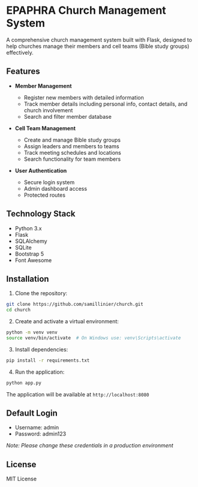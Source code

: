 # EPAPHRA Church Management System

A comprehensive church management system built with Flask, designed to help churches manage their members and cell teams (Bible study groups) effectively.

## Features

- **Member Management**
  - Register new members with detailed information
  - Track member details including personal info, contact details, and church involvement
  - Search and filter member database
  
- **Cell Team Management**
  - Create and manage Bible study groups
  - Assign leaders and members to teams
  - Track meeting schedules and locations
  - Search functionality for team members

- **User Authentication**
  - Secure login system
  - Admin dashboard access
  - Protected routes

## Technology Stack

- Python 3.x
- Flask
- SQLAlchemy
- SQLite
- Bootstrap 5
- Font Awesome

## Installation

1. Clone the repository:
```bash
git clone https://github.com/samillinier/church.git
cd church
```

2. Create and activate a virtual environment:
```bash
python -m venv venv
source venv/bin/activate  # On Windows use: venv\Scripts\activate
```

3. Install dependencies:
```bash
pip install -r requirements.txt
```

4. Run the application:
```bash
python app.py
```

The application will be available at `http://localhost:8080`

## Default Login

- Username: admin
- Password: admin123

*Note: Please change these credentials in a production environment*

## License

MIT License 